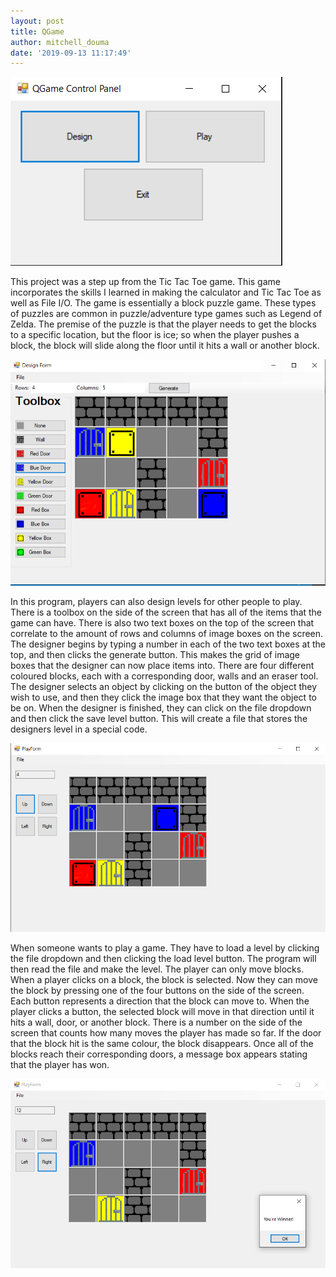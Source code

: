 ```yaml
---
layout: post
title: QGame
author: mitchell_douma
date: '2019-09-13 11:17:49'
---
```



![QGame Start Screen](/assets/img/uploads/qgame1.png)

This project was a step up from the Tic Tac Toe game.  This game incorporates the skills I learned in making the calculator and Tic Tac Toe as well as File I/O.  The game is essentially a block puzzle game. These types of puzzles are common in puzzle/adventure type games such as Legend of Zelda.  The premise of the puzzle is that the player needs to get the blocks to a specific location, but the floor is ice; so when the player pushes a block, the block will slide along the floor until it hits a wall or another block.

![QGame Design Screen](/assets/img/uploads/qgame2.png)

In this program, players can also design levels for other people to play.  There is a toolbox on the side of the screen that has all of the items that the game can have.  There is also two text boxes on the top of the screen that correlate to the amount of rows and columns of image boxes on the screen.  The designer begins by typing a number in each of the two text boxes at the top, and then clicks the generate button. This makes the grid of image boxes that the designer can now place items into.  There are four different coloured blocks,  each with a corresponding door, walls and an eraser tool.  The designer selects an object by clicking on the button of the object they wish to use, and then they click the image box that they want the object to be on. When the designer is finished, they can click on the file dropdown and then click the save level button. This will create a file that stores the designers level in a special code.

![QGame Play Screen](/assets/img/uploads/qgame4.png)

When someone wants to play a game. They have to load a level by clicking the file dropdown and then clicking the load level button.  The program will then read the file and make the level.  The player can only move blocks. When a player clicks on a block, the block is selected. Now they can move the block by pressing one of the four buttons on the side of the screen. Each button represents a direction that the block can move to.  When the player clicks a button, the selected block will move in that direction until it hits a wall, door, or another block.  There is a number on the side of the screen that counts how many moves the player has made so far. If the door that the block hit is the same colour, the block disappears.  Once all of the blocks reach their corresponding doors, a message box appears stating that the player has won. 

![QGame Win Screen](/assets/img/uploads/qgame5.png)
